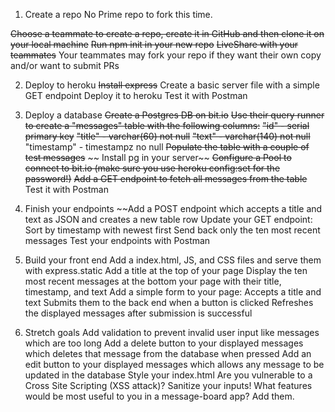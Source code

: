 

1. Create a repo
No Prime repo to fork this time.

 ~~Choose a teammate to create a repo, create it in GitHub and then clone it on your local machine~~
 ~~Run npm init in your new repo~~
 ~~LiveShare with your teammates~~
 Your teammates may fork your repo if they want their own copy and/or want to submit PRs

2. Deploy to heroku
 ~~Install express~~
 Create a basic server file with a simple GET endpoint
 Deploy it to heroku
 Test it with Postman

3. Deploy a database
 ~~Create a Postgres DB on bit.io~~
 ~~Use their query runner to create a "messages" table with the following columns:~~
~~"id" - serial primary key~~
~~"title" - varchar(60) not null~~
~~"text" - varchar(140) not null~~
"timestamp" - timestampz no null
 ~~Populate the table with a couple of test messages~~
~~ Install pg in your server~~
 ~~Configure a Pool to connect to bit.io (make sure you use heroku config:set for the password!)~~
 ~~Add a GET endpoint to fetch all messages from the table~~
 Test it with Postman

4. Finish your endpoints
 ~~Add a POST endpoint which accepts a title and text as JSON and creates a new table row
 Update your GET endpoint:
Sort by timestamp with newest first
Send back only the ten most recent messages
 Test your endpoints with Postman

5. Build your front end
 Add a index.html, JS, and CSS files and serve them with express.static
 Add a title at the top of your page
 Display the ten most recent messages at the bottom your page with their title, timestamp, and text
 Add a simple form to your page:
Accepts a title and text
Submits them to the back end when a button is clicked
Refreshes the displayed messages after submission is successful

6. Stretch goals
 Add validation to prevent invalid user input like messages which are too long
 Add a delete button to your displayed messages which deletes that message from the database when pressed
 Add an edit button to your displayed messages which allows any message to be updated in the database
 Style your index.html
 Are you vulnerable to a Cross Site Scripting (XSS attack)? Sanitize your inputs!
 What features would be most useful to you in a message-board app? Add them.